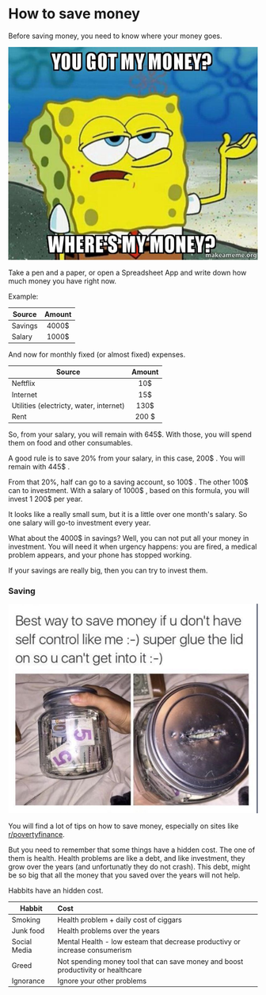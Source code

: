 # How to save money

Before saving money, you need to know where your money goes.

![Where are my money](../memes/where-are-my-money.jpeg)

Take a pen and a paper, or open a Spreadsheet App and write down how much money you have right now.

Example:

| Source | Amount |
| -- | :--: |
| Savings | 4000$ |
| Salary | 1000$ |


And now for monthly fixed (or almost fixed) expenses.

| Source | Amount |
| -- | :--: |
| Neftflix | 10$ |
| Internet | 15$ |
| Utilities (electricty, water, internet) | 130$ |
| Rent | 200 $ |

So, from your salary, you will remain with 645$. With those, you will spend them on food and other consumables. 

A good rule is to save 20% from your salary, in this case, 200$ . You will remain with 445$ .

From that 20%, half can go to a saving account, so 100$ . The other 100$ can to investment. With a salary of 1000$ , based on this formula, you will invest 1 200$ per year.

It looks like a really small sum, but it is a little over one month's salary. So one salary will go-to investment every year.

What about the 4000$ in savings? Well, you can not put all your money in investment. You will need it when urgency happens: you are fired, a medical problem appears, and your phone has stopped working.

If your savings are really big, then you can try to invest them.

### Saving

![](../memes/saving-money-jar.jpeg)

You will find a lot of tips on how to save money, especially on sites like [r/povertyfinance](https://www.reddit.com/r/povertyfinance/wiki/index).

But you need to remember that some things have a hidden cost. The one of them is health. Health problems are like a debt, and like investment, they grow over the years (and unfortunatly they do not crash). This debt, might be so big that all the money that you saved over the years will not help.

Habbits have an hidden cost.

| Habbit | Cost |
| -- | :-- |
| Smoking | Health problem + daily cost of ciggars |
| Junk food | Health problems over the years |
| Social Media | Mental Health - low esteam that decrease productivy or increase consumerism |
| Greed | Not spending money tool that can save money and boost productivity or healthcare |
| Ignorance | Ignore your other problems |

